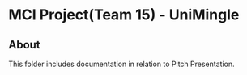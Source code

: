 # MCI Project(Team 15) - UniMingle

## About

This folder includes documentation in relation to Pitch Presentation.